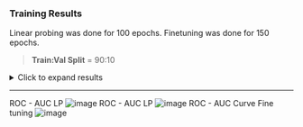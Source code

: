 ### Training Results

Linear probing was done for 100 epochs.
Finetuning was done for 150 epochs.
> **Train:Val Split** = 90:10

<details>
  <summary>Click to expand results</summary>

| Epochs | Phase  | Val Acc (%) | Class 0 AUC | Class 1 AUC | Class 2 AUC | Micro Avg AUC | Notes |
|--------|--------|------------|-------------|-------------|-------------|---------------|-------|
| 50     | LP     | 44.52      | 0.66        | 0.67        | 0.54        | 0.63          | Linear Probing |
| 100    | LP     | 47.95      | 0.70        | 0.71        | 0.56        | 0.66          | Linear Probing |
| **150** | **FT** | **85.12**  | **0.93**    | **0.98**    | **0.87**    | **0.93**      | **Fine-tuning** |

</details>




-------

ROC - AUC LP <INITIAL>
![image](https://github.com/user-attachments/assets/4272e09c-080e-401b-abf1-866ee9ec23bf)
ROC - AUC LP <FINAL>
![image](https://github.com/user-attachments/assets/d0fd9aef-c96e-445d-98a0-5f465b165d7c)
ROC - AUC Curve Fine tuning
![image](https://github.com/user-attachments/assets/4da241c4-b25e-4191-a5bb-1b184e2dced9)
